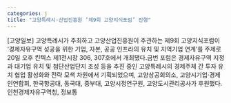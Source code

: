 ```yaml
---
categories: j
title: "고양특례시·산업진흥원 ‘제9회 고양지식포럼’ 진행"
---
```

[고양일보] 고양특례시가 주최하고 고양산업진흥원이 주관하는 제9회 고양지식포럼이 ‘경제자유구역 성공을 위한 기업, 자본, 공공 인프라의 유치 및 지역기업 연계’를 주제로 20일 오후 킨텍스 제1전시장 306, 307호에서 개최됐다.금번 포럼은 경제자유구역 지정과 대기업 유치 및 첨단산업단지 조성 등을 추진 중인 고양특례시의 경제주체 간 투자 유치 협업 활성화와 전략 모색 차원에서 기획되었으며, 고양상공회의소, 고양시기업·경제인연합회, 한국항공대, 동국대, 중부대, 고양시정연구원, 고양도시관리공사가 후원했다.인천경제자유구역청, 정보통